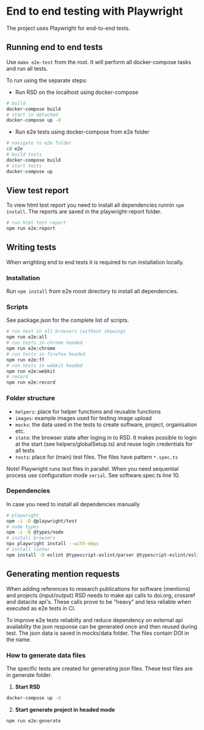 <!--
SPDX-FileCopyrightText: 2021 - 2023 Dusan Mijatovic (dv4all)
SPDX-FileCopyrightText: 2021 - 2023 dv4all
SPDX-FileCopyrightText: 2023 Dusan Mijatovic (dv4all) (dv4all)

SPDX-License-Identifier: Apache-2.0
SPDX-License-Identifier: CC-BY-4.0
-->

# End to end testing with Playwright

The project uses Playwright for end-to-end tests.

## Running end to end tests

Use `make e2e-test` from the root. It will perform all docker-compose tasks and run all tests.

To run using the separate steps:

- Run RSD on the localhost using docker-compose

```bash
# build
docker-compose build
# start in detached
docker-compose up -d
```

- Run e2e tests using docker-compose from e2e folder

```bash
# navigate to e2e folder
cd e2e
# build tests
docker-compose build
# start tests
docker-compose up
```

## View test report

To view html test report you need to install all dependencies runnin `npm install`. The reports are saved in the playwright-report folder.

```bash
# run html test report
npm run e2e:report
```

## Writing tests

When wrighting end to end tests it is required to run installation locally.

### Installation

Run `npm install` from e2e rooot directory to install all dependencies.

### Scripts

See package.json for the complete list of scripts.

```bash
# run test in all browsers (without showing)
npm run e2e:all
# run tests in chrome headed
npm run e2e:chrome
# run tests in firefox headed
npm run e2e:ff
# run tests in webkit headed
npm run e2e:webkit
# record
npm run e2e:record
```

### Folder structure

- `helpers`: place for helper functions and reusable functions
- `images`: example images used for testing image upload
- `mocks`: the data used in the tests to create software, project, organisation etc.
- `state`: the browser state after loging in to RSD. It makes possible to login at the start (see helpers/globalSetup.ts) and reuse login credentials for all tests
- `tests`: place for (main) test files. The files have pattern `*.spec.ts`

Note! Playwright runs test files in parallel. When you need sequential process use configuration mode `serial`. See software.spec.ts line 10.

### Dependencies

In case you need to install all dependencies manually

```bash
# playwright
npm -i -D @playwright/test
# node types
npm -i -D @types/node
# install browsers
npx playwright install --with-deps
# install linter
npm install -D eslint @typescript-eslint/parser @typescript-eslint/eslint-plugin
```

## Generating mention requests

When adding references to research publications for software (mentions) and projects (input/output) RSD needs to make api calls to doi.org, crossref and datacite api's. These calls prove to be "heavy" and less reliable when executed as e2e tests in CI.

To improve e2e tests reliabilty and reduce dependency on external api availablity the json response can be generated once and then reused during test. The json data is saved in mocks/data folder. The files contain DOI in the name.

### How to generate data files

The specific tests are created for generating json files. These test files are in generate folder.

1. **Start RSD**

```bash
docker-compose up -d
```

2. **Start generate project in headed mode**

```bash
npm run e2e:generate
```
